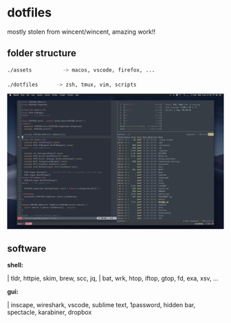 # dotfiles

mostly stolen from wincent/wincent, amazing work!!

## folder structure

```sh
./assets          -> macos, vscode, firefox, ...

./dotfiles      -> zsh, tmux, vim, scripts
```

![iterm2](./assets/scrot.png)

## software

**shell:**

| tldr, httpie, skim, brew, scc, jq,
| bat, wrk, htop, iftop, gtop, fd, exa, xsv, ...

**gui:**

| inscape, wireshark, vscode, sublime text, 1password, hidden bar, spectacle, karabiner, dropbox
